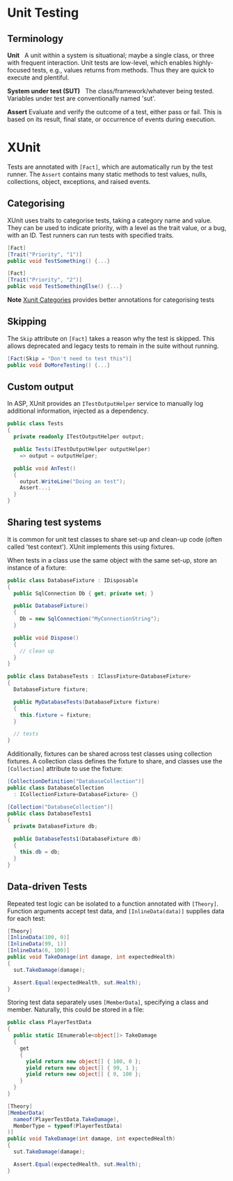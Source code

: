 # Unit Testing

## Terminology

**Unit** &nbsp;
A unit within a system is situational; maybe a single class, or three with frequent interaction. Unit tests are low-level, which enables highly-focused tests, e.g., values returns from methods. Thus they are quick to execute and plentiful.

**System under test (SUT)** &nbsp;
The class/framework/whatever being tested. Variables under test are conventionally named 'sut'.

**Assert**
Evaluate and verify the outcome of a test, either pass or fail. This is based on its result, final state, or occurrence of events during execution.

# XUnit

Tests are annotated with `[Fact]`, which are automatically run by the test runner. The `Assert` contains many static methods to test values, nulls, collections, object, exceptions, and raised events.

## Categorising

XUnit uses traits to categorise tests, taking a category name and value. They can be used to indicate priority, with a level as the trait value, or a bug, with an ID. Test runners can run tests with specified traits.

```c#
[Fact]
[Trait("Priority", "1")]
public void TestSomething() {...}

[Fact]
[Trait("Priority", "2")]
public void TestSomethingElse() {...}
```

**Note** [Xunit Categories](https://github.com/brendanconnolly/Xunit.Categories) provides better annotations for categorising tests

## Skipping

The `Skip` attribute on `[Fact]` takes a reason why the test is skipped. This allows deprecated and legacy tests to remain in the suite without running.

```c#
[Fact(Skip = "Don't need to test this")]
public void DoMoreTesting() {...}
```

## Custom output

In ASP, XUnit provides an `ITestOutputHelper` service to manually log additional information, injected as a dependency.

```c#
public class Tests
{
  private readonly ITestOutputHelper output;

  public Tests(ITestOutputHelper outputHelper)
    => output = outputHelper;

  public void AnTest()
  {
    output.WriteLine("Doing an test");
    Assert...;
  }
}
```

## Sharing test systems

It is common for unit test classes to share set-up and clean-up code (often called 'test context'). XUnit implements this using fixtures.

When tests in a class use the same object with the same set-up, store an instance of a fixture:

```c#
public class DatabaseFixture : IDisposable
{
  public SqlConnection Db { get; private set; }

  public DatabaseFixture()
  {
    Db = new SqlConnection("MyConnectionString");
  }

  public void Dispose()
  {
    // clean up
  }
}
```

```c#
public class DatabaseTests : IClassFixture<DatabaseFixture>
{
  DatabaseFixture fixture;

  public MyDatabaseTests(DatabaseFixture fixture)
  {
    this.fixture = fixture;
  }

  // tests
}
```

Additionally, fixtures can be shared across test classes using collection fixtures. A collection class defines the fixture to share, and classes use the `[Collection]` attribute to use the fixture:

```c#
[CollectionDefinition("DatabaseCollection")]
public class DatabaseCollection
  : ICollectionFixture<DatabaseFixture> {}

[Collection("DatabaseCollection")]
public class DatabaseTests1
{
  private DatabaseFixture db;

  public DatabaseTests1(DatabaseFixture db)
  {
    this.db = db;
  }
}
```

## Data-driven Tests

Repeated test logic can be isolated to a function annotated with `[Theory]`. Function arguments accept test data, and `[InlineData(data)]` supplies data for each test:

```c#
[Theory]
[InlineData(100, 0)]
[InlineData(99, 1)]
[InlineData(0, 100)]
public void TakeDamage(int damage, int expectedHealth)
{
  sut.TakeDamage(damage);

  Assert.Equal(expectedHealth, sut.Health);
}
```

Storing test data separately uses `[MemberData]`, specifying a class and member. Naturally, this could be stored in a file:

```c#
public class PlayerTestData
{
  public static IEnumerable<object[]> TakeDamage
  {
    get
    {
      yield return new object[] { 100, 0 };
      yield return new object[] { 99, 1 };
      yield return new object[] { 0, 100 };
    }
  }
}
```

```c#
[Theory]
[MemberData(
  nameof(PlayerTestData.TakeDamage),
  MemberType = typeof(PlayerTestData)
)]
public void TakeDamage(int damage, int expectedHealth)
{
  sut.TakeDamage(damage);

  Assert.Equal(expectedHealth, sut.Health);
}
```
